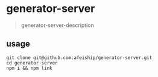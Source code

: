 # generator-server
> generator-server-description

## usage
```shell
git clone git@github.com:afeiship/generator-server.git
cd generator-server
npm i && npm link
```
